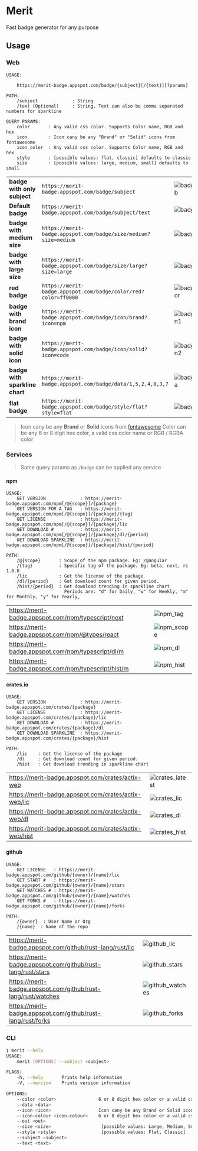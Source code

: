 # Merit

Fast badge generator for any purpose

## Usage

### Web

```
USAGE:

    https://merit-badge.appspot.com/badge/{subject}[/{text}][?params]

PATH:
    /subject             : String
    /text (Optional)     : String. Text can also be comma separated numbers for sparkline

QUERY PARAMS:
    color       : Any valid css color. Supports Color name, RGB and hex
    icon        : Icon cany be any "Brand" or "Solid" icons from fontawesome
    icon_color  : Any valid css color. Supports Color name, RGB and hex
    style       : [possible values: flat, classic] defaults to classic
    size        : [possible values: large, medium, small] defaults to small
```

|                                |                                                       |                |
| ------------------------------ | ----------------------------------------------------- | :------------- |
| **badge with only subject**    | `https://merit-badge.appspot.com/badge/subject`                 | ![badge_sub]   |
| **Default badge**              | `https://merit-badge.appspot.com/badge/subject/text`            | ![badge_def]   |
| **badge with medium size**     | `https://merit-badge.appspot.com/badge/size/medium?size=medium` | ![badge_md]    |
| **badge with large size**      | `https://merit-badge.appspot.com/badge/size/large?size=large`   | ![badge_lg]    |
| **red badge**                  | `https://merit-badge.appspot.com/badge/color/red?color=ff0000`  | ![badge_color] |
| **badge with brand icon**      | `https://merit-badge.appspot.com/badge/icon/brand?icon=npm`     | ![badge_icon1] |
| **badge with solid icon**      | `https://merit-badge.appspot.com/badge/icon/solid?icon=code`    | ![badge_icon2] |
| **badge with sparkline chart** | `https://merit-badge.appspot.com/badge/data/1,5,2,4,8,3,7`      | ![badge_data]  |
| **flat badge**                 | `https://merit-badge.appspot.com/badge/style/flat?style=flat`   | ![badge_flat]  |

> Icon cany be any **Brand** or **Solid** icons from [fontawesome](https://fontawesome.com/icons?d=gallery&s=brands,solid)
> Color can be any 6 or 8 digit hex color, a valid css color name or RGB / RGBA color

### Services

> Same query params as `/badge` can be applied any service

#### npm

```
USAGE:
    GET VERSION             : https://merit-badge.appspot.com/npm[/@{scope}]/{package}
    GET VERSION FOR A TAG   : https://merit-badge.appspot.com/npm[/@{scope}]/{package}/{tag}
    GET LICENSE             : https://merit-badge.appspot.com/npm[/@{scope}]/{package}/lic
    GET DOWNLOAD #          : https://merit-badge.appspot.com/npm[/@{scope}]/{package}/dl/{period}
    GET DOWNLOAD SPARKLINE  : https://merit-badge.appspot.com/npm[/@{scope}]/{package}/hist/{period}

PATH:
    /@{scope}       : Scope of the npm package. Eg: /@angular
    /{tag}          : Specific tag of the package. Eg: beta, next, rc 1.0.8
    /lic            : Get the license of the package
    /dl/{period}    : Get download count for given period.
    /hist/{period}  : Get download trending in sparkline chart
                      Periods are: "d" for Daily, "w" for Weekly, "m" for Monthly, "y" for Yearly,
```

|                                             |              |
| ------------------------------------------- | ------------ |
| https://merit-badge.appspot.com/npm/typescript/next   | ![npm_tag]   |
| https://merit-badge.appspot.com/npm/@types/react      | ![npm_scope] |
| https://merit-badge.appspot.com/npm/typescript/dl/m   | ![npm_dl]    |
| https://merit-badge.appspot.com/npm/typescript/hist/m | ![npm_hist]  |

#### crates.io

```
USAGE:
    GET VERSION             : https://merit-badge.appspot.com/crates/{package}
    GET LICENSE             : https://merit-badge.appspot.com/crates/{package}/lic
    GET DOWNLOAD #          : https://merit-badge.appspot.com/crates/{package}/dl
    GET DOWNLOAD SPARKLINE  : https://merit-badge.appspot.com/crates/{package}/hist

PATH:
    /lic    : Get the license of the package
    /dl     : Get download count for given period.
    /hist   : Get download trending in sparkline chart

```

|                                              |                  |
| -------------------------------------------- | ---------------- |
| https://merit-badge.appspot.com/crates/actix-web       | ![crates_latest] |
| https://merit-badge.appspot.com/crates/actix-web/lic   | ![crates_lic]    |
| https://merit-badge.appspot.com/crates/actix-web/dl    | ![crates_dl]     |
| https://merit-badge.appspot.com/crates/actix-web/hist  | ![crates_hist]   |

#### github

```
USAGE:
    GET LICENSE   : https://merit-badge.appspot.com/github/{owner}/{name}/lic
    GET START #   : https://merit-badge.appspot.com/github/{owner}/{name}/stars
    GET WATCHES # : https://merit-badge.appspot.com/github/{owner}/{name}/watches
    GET FORKS #   : https://merit-badge.appspot.com/github/{owner}/{name}/forks

PATH:
    /{owner}  : User Name or Org
    /{name}  : Name of the repo

```

|                                                     |                   |
| --------------------------------------------------- | ----------------- |
| https://merit-badge.appspot.com/github/rust-lang/rust/lic     | ![github_lic]     |
| https://merit-badge.appspot.com/github/rust-lang/rust/stars   | ![github_stars]   |
| https://merit-badge.appspot.com/github/rust-lang/rust/watches | ![github_watches] |
| https://merit-badge.appspot.com/github/rust-lang/rust/forks   | ![github_forks]   |

### CLI

```sh
❯ merit --help
USAGE:
    merit [OPTIONS] --subject <subject>

FLAGS:
    -h, --help       Prints help information
    -V, --version    Prints version information

OPTIONS:
    --color <color>                6 or 8 digit hex color or a valid css color name
    --data <data>
    --icon <icon>                  Icon cany be any Brand or Solid icons from fontawesome
    --icon-colour <icon-colour>    6 or 8 digit hex color or a valid css color name
    --out <out>
    --size <size>                   [possible values: Large, Medium, Small]
    --style <style>                 [possible values: Flat, Classic]
    --subject <subject>
    --text <text>
```

[badge_sub]: https://merit-badge.appspot.com/badge/subject 'badge with only subject'
[badge_def]: https://merit-badge.appspot.com/badge/subject/text 'default badge'
[badge_md]: https://merit-badge.appspot.com/badge/subject/text?size=medium 'badge with medium size'
[badge_lg]: https://merit-badge.appspot.com/badge/subject/text?size=large 'badge with large size'
[badge_color]: https://merit-badge.appspot.com/badge/color/red?color=ff0000 'red badge'
[badge_icon1]: https://merit-badge.appspot.com/badge/icon/brand?icon=npm 'badge with brand icon'
[badge_icon2]: https://merit-badge.appspot.com/badge/icon/solid?icon=code 'badge with solid icon'
[badge_data]: https://merit-badge.appspot.com/badge/data/1,5,2,4,8,3,7 'badge with sparkline chart'
[badge_flat]: https://merit-badge.appspot.com/badge/style/flat?style=flat 'flat badge'
[npm]: https://merit-badge.appspot.com/npm/react
[npm_tag]: https://merit-badge.appspot.com/npm/typescript/next
[npm_scope]: https://merit-badge.appspot.com/npm/@types/react
[npm_dl]: https://merit-badge.appspot.com/npm/typescript/dl/m
[npm_hist]: https://merit-badge.appspot.com/npm/typescript/hist/m
[crates_latest]: https://merit-badge.appspot.com/crates/actix-web
[crates_lic]: https://merit-badge.appspot.com/crates/actix-web/lic
[crates_dl]: https://merit-badge.appspot.com/crates/actix-web/dl
[crates_hist]: https://merit-badge.appspot.com/crates/actix-web/hist
[github_lic]: https://merit-badge.appspot.com/github/rust-lang/rust/lic
[github_stars]: https://merit-badge.appspot.com/github/rust-lang/rust/stars
[github_watches]: https://merit-badge.appspot.com/github/rust-lang/rust/watches
[github_forks]: https://merit-badge.appspot.com/github/rust-lang/rust/forks
